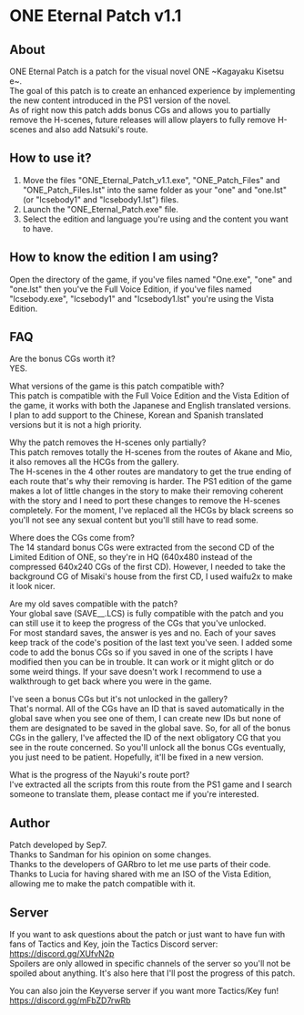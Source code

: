 ONE Eternal Patch v1.1
======

About
---------

ONE Eternal Patch is a patch for the visual novel ONE \~Kagayaku Kisetsu e\~.<br/>
The goal of this patch is to create an enhanced experience by implementing the new content introduced in the PS1 version of the novel.<br/>
As of right now this patch adds bonus CGs and allows you to partially remove the H-scenes, future releases will allow players to fully remove H-scenes and also add Natsuki's route.

How to use it?
---------

1. Move the files "ONE_Eternal_Patch_v1.1.exe", "ONE_Patch_Files" and "ONE_Patch_Files.lst" into the same folder as your "one" and "one.lst" (or "lcsebody1" and "lcsebody1.lst") files.<br/>
2. Launch the "ONE_Eternal_Patch.exe" file.<br/>
3. Select the edition and language you're using and the content you want to have.

How to know the edition I am using?
---------

Open the directory of the game, if you've files named "One.exe", "one" and "one.lst" then you've the Full Voice Edition, if you've files named "lcsebody.exe", "lcsebody1" and "lcsebody1.lst" you're using the Vista Edition.

FAQ
---------

Are the bonus CGs worth it?<br/>
YES.

What versions of the game is this patch compatible with?<br/>
This patch is compatible with the Full Voice Edition and the Vista Edition of the game, it works with both the Japanese and English translated versions.<br/>
I plan to add support to the Chinese, Korean and Spanish translated versions but it is not a high priority.

Why the patch removes the H-scenes only partially?<br/>
This patch removes totally the H-scenes from the routes of Akane and Mio, it also removes all the HCGs from the gallery.<br/>
The H-scenes in the 4 other routes are mandatory to get the true ending of each route that's why their removing is harder. The PS1 edition of the game makes a lot of little changes in the story to make their removing coherent with the story and I need to port these changes to remove the H-scenes completely. For the moment, I've replaced all the HCGs by black screens so you'll not see any sexual content but you'll still have to read some.

Where does the CGs come from?<br/>
The 14 standard bonus CGs were extracted from the second CD of the Limited Edition of ONE, so they're in HQ (640x480 instead of the compressed 640x240 CGs of the first CD). However, I needed to take the background CG of Misaki's house from the first CD, I used waifu2x to make it look nicer.

Are my old saves compatible with the patch?<br/>
Your global save (SAVE__.LCS) is fully compatible with the patch and you can still use it to keep the progress of the CGs that you've unlocked.<br/>
For most standard saves, the answer is yes and no. Each of your saves keep track of the code's position of the last text you've seen. I added some code to add the bonus CGs so if you saved in one of the scripts I have modified then you can be in trouble. It can work or it might glitch or do some weird things. If your save doesn't work I recommend to use a walkthrough to get back where you were in the game.

I've seen a bonus CGs but it's not unlocked in the gallery?<br/>
That's normal. All of the CGs have an ID that is saved automatically in the global save when you see one of them, I can create new IDs but none of them are designated to be saved in the global save. So, for all of the bonus CGs in the gallery, I've affected the ID of the next obligatory CG that you see in the route concerned. So you'll unlock all the bonus CGs eventually, you just need to be patient. Hopefully, it'll be fixed in a new version.

What is the progress of the Nayuki's route port?<br/>
I've extracted all the scripts from this route from the PS1 game and I search someone to translate them, please contact me if you're interested.

Author
------
Patch developed by Sep7.<br/>
Thanks to Sandman for his opinion on some changes.<br/>
Thanks to the developers of GARbro to let me use parts of their code.<br/>
Thanks to Lucia for having shared with me an ISO of the Vista Edition, allowing me to make the patch compatible with it.

Server
---------

If you want to ask questions about the patch or just want to have fun with fans of Tactics and Key, join the Tactics Discord server:
https://discord.gg/XUfvN2p <br/>
Spoilers are only allowed in specific channels of the server so you'll not be spoiled about anything. It's also here that I'll post the progress of this patch.

You can also join the Keyverse server if you want more Tactics/Key fun!<br/>
https://discord.gg/mFbZD7rwRb
